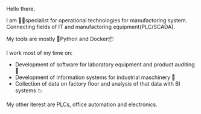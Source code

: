 Hello there,

I am 👨‍💻specialist for operational technologies for manufactoring system.
Connecting fields of IT and manufactoring equipment(PLC/SCADA).

My tools are mostly 🐍Python and Docker📦

I work most of my time on:

- Development of software for laboratory equipment and product auditing 🧪
- Development of information systems for industrial maschinery 🤖
- Collection of data on factory floor and analysis of that data with BI systems 📉

My other iterest are PLCs, office automation and electronics.

